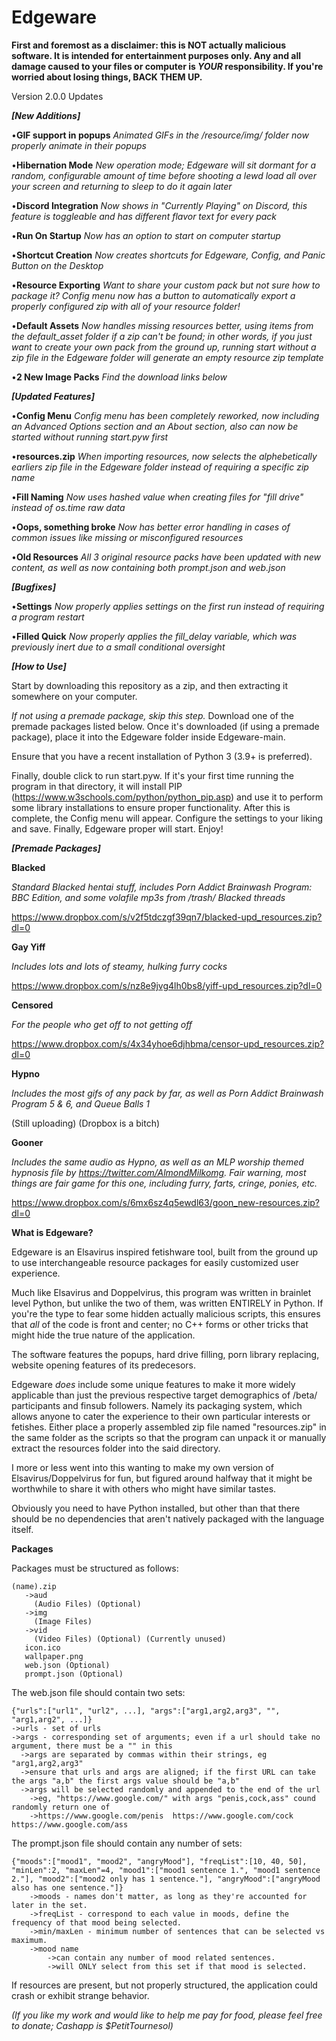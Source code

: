 # Edgeware
**First and foremost as a disclaimer: this is NOT actually malicious software. It is intended for entertainment purposes only. Any and all damage caused to your files or computer is _YOUR_ responsibility. If you're worried about losing things, BACK THEM UP.**

Version 2.0.0 Updates
        
   _**[New Additions]**_
   
•**GIF support in popups** *Animated GIFs in the /resource/img/ folder now properly animate in their popups*
        
•**Hibernation Mode** *New operation mode; Edgeware will sit dormant for a random, configurable amount of time before shooting a lewd load all over your screen and returning to sleep to do it again later*

•**Discord Integration** *Now shows in "Currently Playing" on Discord, this feature is toggleable and has different flavor text for every pack*

•**Run On Startup** *Now has an option to start on computer startup*

•**Shortcut Creation** *Now creates shortcuts for Edgeware, Config, and Panic Button on the Desktop*

•**Resource Exporting** *Want to share your custom pack but not sure how to package it? Config menu now has a button to automatically export a properly configured zip with all of your resource folder!*

•**Default Assets** *Now handles missing resources better, using items from the default_asset folder if a zip can't be found; in other words, if you just want to create your own pack from the ground up, running start without a zip file in the Edgeware folder will generate an empty resource zip template*

•**2 New Image Packs** *Find the download links below*

   _**[Updated Features]**_
   
•**Config Menu** *Config menu has been completely reworked, now including an Advanced Options section and an About section, also can now be started without running start.pyw first*

•**resources.zip** *When importing resources, now selects the alphebetically earliers zip file in the Edgeware folder instead of requiring a specific zip name*

•**Fill Naming** *Now uses hashed value when creating files for "fill drive" instead of os.time raw data*

•**Oops, something broke** *Now has better error handling in cases of common issues like missing or misconfigured resources*

•**Old Resources** *All 3 original resource packs have been updated with new content, as well as now containing both prompt.json and web.json*
        
   _**[Bugfixes]**_

•**Settings** *Now properly applies settings on the first run instead of requiring a program restart*

•**Filled Quick** *Now properly applies the fill_delay variable, which was previously inert due to a small conditional oversight*

_**[How to Use]**_

Start by downloading this repository as a zip, and then extracting it somewhere on your computer.

*If not using a premade package, skip this step.* Download one of the premade packages listed below. Once it's downloaded (if using a premade package), place it into the Edgeware folder inside Edgeware-main. 

Ensure that you have a recent installation of Python 3 (3.9+ is preferred).

Finally, double click to run start.pyw. If it's your first time running the program in that directory, it will install PIP (https://www.w3schools.com/python/python_pip.asp) and use it to perform some library installations to ensure proper functionality. After this is complete, the Config menu will appear. Configure the settings to your liking and save. Finally, Edgeware proper will start. Enjoy!


   _**[Premade Packages]**_

**Blacked**

*Standard Blacked hentai stuff, includes Porn Addict Brainwash Program: BBC Edition, and some volafile mp3s from /trash/ Blacked threads*

https://www.dropbox.com/s/v2f5tdczgf39qn7/blacked-upd_resources.zip?dl=0
  
**Gay Yiff**

*Includes lots and lots of steamy, hulking furry cocks*

https://www.dropbox.com/s/nz8e9jvg4lh0bs8/yiff-upd_resources.zip?dl=0
  
**Censored**

*For the people who get off to not getting off*

https://www.dropbox.com/s/4x34yhoe6djhbma/censor-upd_resources.zip?dl=0

**Hypno**

*Includes the most gifs of any pack by far, as well as Porn Addict Brainwash Program 5 & 6, and Queue Balls 1*

(Still uploading)  (Dropbox is a bitch)

**Gooner**

*Includes the same audio as Hypno, as well as an MLP worship themed hypnosis file by https://twitter.com/AlmondMilkomg. Fair warning, most things are fair game for this one, including furry, farts, cringe, ponies, etc.*

https://www.dropbox.com/s/6mx6sz4q5ewdl63/goon_new-resources.zip?dl=0

__**What is Edgeware?**__

Edgeware is an Elsavirus inspired fetishware tool, built from the ground up to use interchangeable resource packages for easily customized user experience.

Much like Elsavirus and Doppelvirus, this program was written in brainlet level Python, but unlike the two of them, was written ENTIRELY in Python. If you're the type to fear some hidden actually malicious scripts, this ensures that *all* of the code is front and center; no C++ forms or other tricks that might hide the true nature of the application.


The software features the popups, hard drive filling, porn library replacing, website opening features of its predecesors.

Edgeware *does* include some unique features to make it more widely applicable than just the previous respective target demographics of /beta/ participants and finsub followers. Namely its packaging system, which allows anyone to cater the experience to their own particular interests or fetishes. Either place a properly assembled zip file named "resources.zip" in the same folder as the scripts so that the program can unpack it or manually extract the resources folder into the said directory.

I more or less went into this wanting to make my own version of Elsavirus/Doppelvirus for fun, but figured around halfway that it might be worthwhile to share it with others who might have similar tastes.

Obviously you need to have Python installed, but other than that there should be no dependencies that aren't natively packaged with the language itself.

__**Packages**__

  Packages must be structured as follows:
  
    (name).zip
       ->aud
         (Audio Files) (Optional)
       ->img
         (Image Files)
       ->vid
         (Video Files) (Optional) (Currently unused)
       icon.ico
       wallpaper.png
       web.json (Optional)
       prompt.json (Optional)
   
  The web.json file should contain two sets:
  
    {"urls":["url1", "url2", ...], "args":["arg1,arg2,arg3", "", "arg1,arg2", ...]}
    ->urls - set of urls
    ->args - corresponding set of arguments; even if a url should take no argument, there must be a "" in this
      ->args are separated by commas within their strings, eg "arg1,arg2,arg3"
      ->ensure that urls and args are aligned; if the first URL can take the args "a,b" the first args value should be "a,b"
      ->args will be selected randomly and appended to the end of the url
        ->eg, "https://www.google.com/" with args "penis,cock,ass" cound randomly return one of 
        ->https://www.google.com/penis  https://www.google.com/cock  https://www.google.com/ass
        
  The prompt.json file should contain any number of sets:
  
    {"moods":["mood1", "mood2", "angryMood"], "freqList":[10, 40, 50], "minLen":2, "maxLen"=4, "mood1":["mood1 sentence 1.", "mood1 sentence 2."], "mood2":["mood2 only has 1 sentence."], "angryMood":["angryMood also has one sentence."]}
        ->moods - names don't matter, as long as they're accounted for later in the set.
        ->freqList - correspond to each value in moods, define the frequency of that mood being selected.
        ->min/maxLen - minimum number of sentences that can be selected vs maximum.
        ->mood name
            ->can contain any number of mood related sentences.
            ->will ONLY select from this set if that mood is selected.
            
If resources are present, but not properly structured, the application could crash or exhibit strange behavior.

*(If you like my work and would like to help me pay for food, please feel free to donate; Cashapp is $PetitTournesol)*

